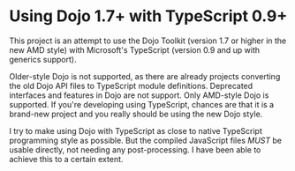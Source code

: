 Using Dojo 1.7+ with TypeScript 0.9+
====================================

This project is an attempt to use the Dojo Toolkit (version 1.7 or higher in the new AMD style) with Microsoft's TypeScript (version 0.9 and up with generics support).

Older-style Dojo is not supported, as there are already projects converting the old Dojo API files to TypeScript module definitions.  Deprecated interfaces and features in Dojo are not support.  Only AMD-style Dojo is supported.  If you're developing using TypeScript, chances are that it is a brand-new project and you really should be using the new Dojo style.

I try to make using Dojo with TypeScript as close to native TypeScript programming style as possible.  But the compiled JavaScript files *MUST* be usable directly, not needing any post-processing.  I have been able to achieve this to a certain extent.
